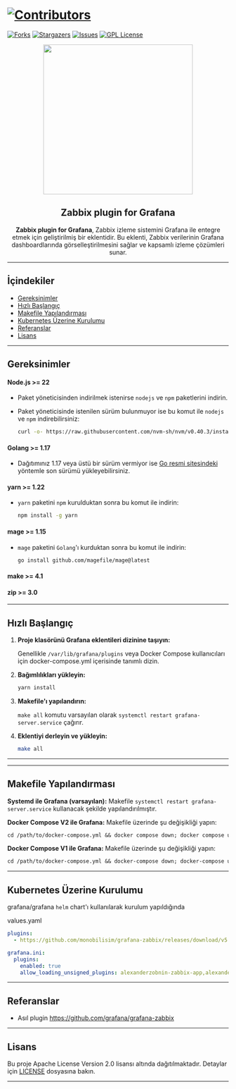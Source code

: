 # [![Contributors][contributors-shield]][contributors-url]

[![Forks][forks-shield]][forks-url]
[![Stargazers][stars-shield]][stars-url]
[![Issues][issues-shield]][issues-url]
[![GPL License][license-shield]][license-url]

<div align="center">  
<a href="https://mono.net.tr/">  
  <img src="https://monobilisim.com.tr/images/mono-bilisim.svg" width="340"/>  
</a>

<h2 align="center">Zabbix plugin for Grafana</h2>
<b>Zabbix plugin for Grafana</b>, Zabbix izleme sistemini Grafana ile entegre etmek için geliştirilmiş bir eklentidir. Bu eklenti, Zabbix verilerinin Grafana dashboardlarında görselleştirilmesini sağlar ve kapsamlı izleme çözümleri sunar.

</div>

---

## İçindekiler

* [Gereksinimler](#gereksinimler)
* [Hızlı Başlangıç](#hızlı-başlangıç)
* [Makefile Yapılandırması](#makefile-yapılandırması)
* [Kubernetes Üzerine Kurulumu](#kubernetes-üzerine-kurulumu)
* [Referanslar](#referanslar)
* [Lisans](#lisans)

---

## Gereksinimler

#### Node.js >= 22
* Paket yöneticisinden indirilmek istenirse `nodejs` ve `npm` paketlerini indirin.
* Paket yöneticisinde istenilen sürüm bulunmuyor ise bu komut ile `nodejs` ve `npm` indirebilirsiniz:

  ```sh
  curl -o- https://raw.githubusercontent.com/nvm-sh/nvm/v0.40.3/install.sh | bash && source $HOME/.bashrc && nvm install --lts
  ```

#### Golang >= 1.17
* Dağıtımınız 1.17 veya üstü bir sürüm vermiyor ise [Go resmi sitesindeki](https://go.dev/doc/install) yöntemle son sürümü yükleyebilirsiniz.

#### yarn >= 1.22
* `yarn` paketini `npm` kurulduktan sonra bu komut ile indirin:

  ```sh
  npm install -g yarn
  ```

#### mage >= 1.15
* `mage` paketini `Golang`'ı kurduktan sonra bu komut ile indirin: 

  ```sh
  go install github.com/magefile/mage@latest
  ```

#### make >= 4.1
#### zip >= 3.0


---

## Hızlı Başlangıç

1. **Proje klasörünü Grafana eklentileri dizinine taşıyın:**
   
   Genellikle `/var/lib/grafana/plugins` veya Docker Compose kullanıcıları için docker-compose.yml içerisinde tanımlı dizin.

2. **Bağımlılıkları yükleyin:**

   ```sh
   yarn install
   ```

3. **Makefile'ı yapılandırın:**
   
   `make all` komutu varsayılan olarak `systemctl restart grafana-server.service` çağırır.

4. **Eklentiyi derleyin ve yükleyin:**

   ```sh
   make all
   ```
---

---

## Makefile Yapılandırması

**Systemd ile Grafana (varsayılan):**
Makefile `systemctl restart grafana-server.service` kullanacak şekilde yapılandırılmıştır.

**Docker Compose V2 ile Grafana:**
Makefile üzerinde şu değişikliği yapın:
```makefile
cd /path/to/docker-compose.yml && docker compose down; docker compose up -d
```

**Docker Compose V1 ile Grafana:**
Makefile üzerinde şu değişikliği yapın:
```makefile
cd /path/to/docker-compose.yml && docker-compose down; docker-compose up -d
```

---

## Kubernetes Üzerine Kurulumu

grafana/grafana `helm` chart'ı kullanılarak kurulum yapıldığında

values.yaml

```yaml 
plugins:
  - https://github.com/monobilisim/grafana-zabbix/releases/download/v5.0.4/alexanderzobnin-zabbix-app-linux-amd64.zip;alexanderzobnin-zabbix-app

grafana.ini:
  plugins:
    enabled: true
    allow_loading_unsigned_plugins: alexanderzobnin-zabbix-app,alexanderzobnin-zabbix-datasource,alexanderzobnin-zabbix-triggers-panel
```

---

## Referanslar

* Asıl plugin https://github.com/grafana/grafana-zabbix

---

## Lisans

Bu proje Apache License Version 2.0 lisansı altında dağıtılmaktadır. Detaylar için [LICENSE](LICENSE) dosyasına bakın.

---

[contributors-shield]: https://img.shields.io/github/contributors/monobilisim/grafana-zabbix.svg?style=for-the-badge
[contributors-url]: https://github.com/monobilisim/grafana-zabbix/graphs/contributors
[forks-shield]: https://img.shields.io/github/forks/monobilisim/grafana-zabbix.svg?style=for-the-badge
[forks-url]: https://github.com/monobilisim/grafana-zabbix/network/members
[stars-shield]: https://img.shields.io/github/stars/monobilisim/grafana-zabbix.svg?style=for-the-badge
[stars-url]: https://github.com/monobilisim/grafana-zabbix/stargazers
[issues-shield]: https://img.shields.io/github/issues/monobilisim/grafana-zabbix.svg?style=for-the-badge
[issues-url]: https://github.com/monobilisim/grafana-zabbix/issues
[license-shield]: https://img.shields.io/github/license/monobilisim/grafana-zabbix.svg?style=for-the-badge
[license-url]: https://github.com/monobilisim/grafana-zabbix/blob/master/LICENSE
